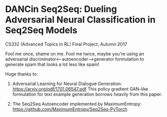 # DANCin Seq2Seq: Dueling Adversarial Neural Classification in Seq2Seq Models
CS332 (Advanced Topics in RL) Final Project, Autumn 2017

Fool me once, shame on me. Fool me twice, maybe you're using an adversarial discriminator<--autoencoder-->generator formulation to
generate spam that looks a lot less like spam!

Huge thanks to:
1. Adversarial Learning for Neural Dialogue Generation: https://arxiv.org/pdf/1701.06547.pdf
This policy gradient GAN-like formulation for text example generation borrows heavily from this paper.

2. The Seq2Seq Autoencoder implemented by MaximumEntropy: https://github.com/MaximumEntropy/Seq2Seq-PyTorch
